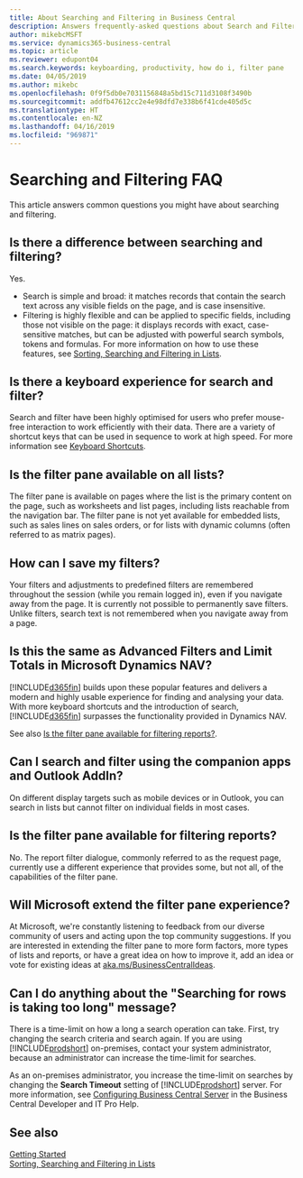 ```yaml
---
title: About Searching and Filtering in Business Central
description: Answers frequently-asked questions about Search and Filter.
author: mikebcMSFT
ms.service: dynamics365-business-central
ms.topic: article
ms.reviewer: edupont04
ms.search.keywords: keyboarding, productivity, how do i, filter pane
ms.date: 04/05/2019
ms.author: mikebc
ms.openlocfilehash: 0f9f5db0e7031156848a5bd15c711d3108f3490b
ms.sourcegitcommit: addfb47612cc2e4e98dfd7e338b6f41cde405d5c
ms.translationtype: HT
ms.contentlocale: en-NZ
ms.lasthandoff: 04/16/2019
ms.locfileid: "969871"
---
```

# <a name="searching-and-filtering-faq"></a>Searching and Filtering FAQ
This article answers common questions you might have about searching and filtering.

## <a name="is-there-a-difference-between-searching-and-filtering"></a>Is there a difference between searching and filtering?
Yes.
- Search is simple and broad: it matches records that contain the search text across any visible fields on the page, and is case insensitive.
- Filtering is highly flexible and can be applied to specific fields, including those not visible on the page: it displays records with exact, case-sensitive matches, but can be adjusted with powerful search symbols, tokens and formulas. For more information on how to use these features, see [Sorting, Searching and Filtering in Lists](ui-enter-criteria-filters.md).

## <a name="is-there-a-keyboard-experience-for-search-and-filter"></a>Is there a keyboard experience for search and filter?
Search and filter have been highly optimised for users who prefer mouse-free interaction to work efficiently with their data. There are a variety of shortcut keys that can be used in sequence to work at high speed. For more information see [Keyboard Shortcuts](keyboard-shortcuts.md#KeyboardFilter).

## <a name="is-the-filter-pane-available-on-all-lists"></a>Is the filter pane available on all lists?
The filter pane is available on pages where the list is the primary content on the page, such as worksheets and list pages, including lists reachable from the navigation bar. The filter pane is not yet available for embedded lists, such as sales lines on sales orders, or for lists with dynamic columns (often referred to as matrix pages).

## <a name="how-can-i-save-my-filters"></a>How can I save my filters?

Your filters and adjustments to predefined filters are remembered throughout the session (while you remain logged in), even if you navigate away from the page. It is currently not possible to permanently save filters. Unlike filters, search text is not remembered when you navigate away from a page.

## <a name="is-this-the-same-as-advanced-filters-and-limit-totals-in-microsoft-dynamics-nav"></a>Is this the same as Advanced Filters and Limit Totals in Microsoft Dynamics NAV?

[!INCLUDE[d365fin](includes/d365fin_md.md)] builds upon these popular features and delivers a modern and highly usable experience for finding and analysing your data. With more keyboard shortcuts and the introduction of search, [!INCLUDE[d365fin](includes/d365fin_md.md)] surpasses the functionality provided in Dynamics NAV.  

See also [Is the filter pane available for filtering reports?](#is-the-filter-pane-available-for-filtering-reports).  

## <a name="can-i-search-and-filter-using-the-companion-apps-and-outlook-addin"></a>Can I search and filter using the companion apps and Outlook AddIn?
On different display targets such as mobile devices or in Outlook, you can search in lists but cannot filter on individual fields in most cases.

## <a name="is-the-filter-pane-available-for-filtering-reports"></a>Is the filter pane available for filtering reports?
No. The report filter dialogue, commonly referred to as the request page, currently use a different experience that provides some, but not all, of the capabilities of the filter pane.

## <a name="will-microsoft-extend-the-filter-pane-experience"></a>Will Microsoft extend the filter pane experience?
At Microsoft, we're constantly listening to feedback from our diverse community of users and acting upon the top community suggestions. If you are interested in extending the filter pane to more form factors, more types of lists and reports, or have a great idea on how to improve it, add an idea or vote for existing ideas at [aka.ms/BusinessCentralIdeas](https://aka.ms/businesscentralideas).

## <a name="can-i-do-anything-about-the-searching-for-rows-is-taking-too-long-message"></a>Can I do anything about the "Searching for rows is taking too long" message?

There is a time-limit on how a long a search operation can take. First, try changing the search criteria and search again. If you are using [!INCLUDE[prodshort](includes/prodshort.md)] on-premises, contact your system administrator, because an administrator can increase the time-limit for searches.

As an on-premises administrator, you increase the time-limit on searches by changing the **Search Timeout** setting of [!INCLUDE[prodshort](includes/prodshort.md)] server. For more information, see [Configuring Business Central Server](https://docs.microsoft.com/en-us/dynamics365/business-central/dev-itpro/administration/configure-server-instance?#Database) in the Business Central Developer and IT Pro Help.

## <a name="see-also"></a>See also 

[Getting Started](product-get-started.md)  
[Sorting, Searching and Filtering in Lists](ui-enter-criteria-filters.md)  
